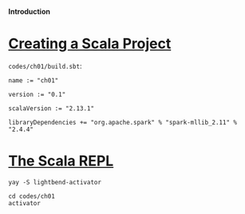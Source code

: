 **Introduction**

# [Creating a Scala Project](https://courses.cognitiveclass.ai/courses/course-v1:BigDataUniversity+SC0101EN+2016/courseware/14db1c4f26394ef7be7e9d37f8b29146/e2f43f84583a41059ac5c1876c01d18f/)

`codes/ch01/build.sbt`:
```
name := "ch01"

version := "0.1"

scalaVersion := "2.13.1"

libraryDependencies += "org.apache.spark" % "spark-mllib_2.11" % "2.4.4"
```

# [The Scala REPL](https://courses.cognitiveclass.ai/courses/course-v1:BigDataUniversity+SC0101EN+2016/courseware/14db1c4f26394ef7be7e9d37f8b29146/89cecd32ada84a69bb9aa26f379cb01e/)

```
yay -S lightbend-activator
```

```
cd codes/ch01
activator
```
